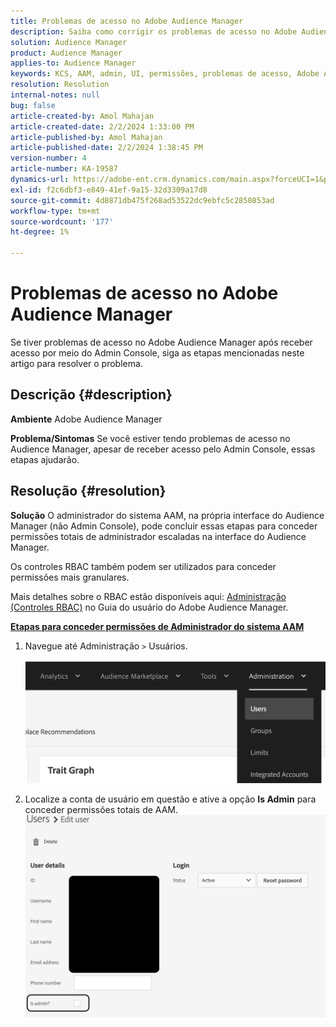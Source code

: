 ```yaml
---
title: Problemas de acesso no Adobe Audience Manager
description: Saiba como corrigir os problemas de acesso no Adobe Audience Manager.
solution: Audience Manager
product: Audience Manager
applies-to: Audience Manager
keywords: KCS, AAM, admin, UI, permissões, problemas de acesso, Adobe Audience Manager, Como
resolution: Resolution
internal-notes: null
bug: false
article-created-by: Amol Mahajan
article-created-date: 2/2/2024 1:33:00 PM
article-published-by: Amol Mahajan
article-published-date: 2/2/2024 1:38:45 PM
version-number: 4
article-number: KA-19587
dynamics-url: https://adobe-ent.crm.dynamics.com/main.aspx?forceUCI=1&pagetype=entityrecord&etn=knowledgearticle&id=8ecad68e-cfc1-ee11-9079-6045bd006704
exl-id: f2c6dbf3-e849-41ef-9a15-32d3309a17d8
source-git-commit: 4d8871db475f268ad53522dc9ebfc5c2850853ad
workflow-type: tm+mt
source-wordcount: '177'
ht-degree: 1%

---
```


# Problemas de acesso no Adobe Audience Manager


Se tiver problemas de acesso no Adobe Audience Manager após receber acesso por meio do Admin Console, siga as etapas mencionadas neste artigo para resolver o problema.

## Descrição {#description}


<b>Ambiente</b>
Adobe Audience Manager

<b>Problema/Sintomas</b>
Se você estiver tendo problemas de acesso no Audience Manager, apesar de receber acesso pelo Admin Console, essas etapas ajudarão.


## Resolução {#resolution}


<b>Solução</b>
O administrador do sistema AAM, na própria interface do Audience Manager (não Admin Console), pode concluir essas etapas para conceder permissões totais de administrador escaladas na interface do Audience Manager.

Os controles RBAC também podem ser utilizados para conceder permissões mais granulares.

Mais detalhes sobre o RBAC estão disponíveis aqui: [Administração (Controles RBAC)](https://experienceleague.adobe.com/docs/audience-manager/user-guide/features/administration/administration-overview.html?lang=pt-BR) no Guia do usuário do Adobe Audience Manager.

<u><b>Etapas para conceder permissões de Administrador do sistema AAM</b></u>

1. Navegue até Administração `>`  Usuários.

   ![](assets/0c4ffacf-e9d5-ec11-a7b5-000d3a37750e.png)
2. Localize a conta de usuário em questão e ative a opção <b>Is Admin</b> para conceder permissões totais de AAM.![](assets/07c16ce8-e9d5-ec11-a7b5-000d3a37750e.png)
